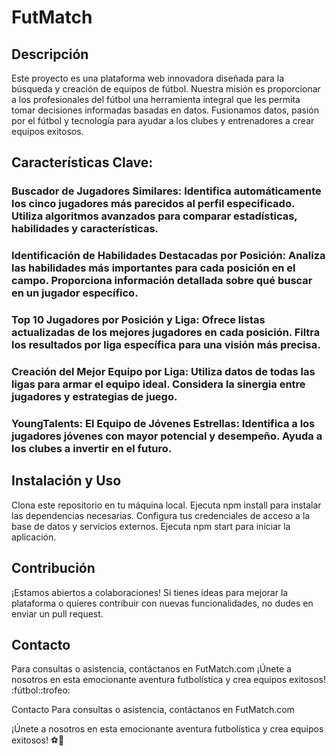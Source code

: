 # **FutMatch** 
## **Descripción**
Este proyecto es una plataforma web innovadora diseñada para la búsqueda y creación de equipos de fútbol. Nuestra misión es proporcionar a los profesionales del fútbol una herramienta integral que les permita tomar decisiones informadas basadas en datos. Fusionamos datos, pasión por el fútbol y tecnología para ayudar a los clubes y entrenadores a crear equipos exitosos.
## **Características Clave:**
### **Buscador de Jugadores Similares:** Identifica automáticamente los cinco jugadores más parecidos al perfil especificado. Utiliza algoritmos avanzados para comparar estadísticas, habilidades y características.
### **Identificación de Habilidades Destacadas por Posición:** Analiza las habilidades más importantes para cada posición en el campo. Proporciona información detallada sobre qué buscar en un jugador específico.
### **Top 10 Jugadores por Posición y Liga:** Ofrece listas actualizadas de los mejores jugadores en cada posición. Filtra los resultados por liga específica para una visión más precisa.
### **Creación del Mejor Equipo por Liga:** Utiliza datos de todas las ligas para armar el equipo ideal. Considera la sinergia entre jugadores y estrategias de juego.
### **YoungTalents:** El Equipo de Jóvenes Estrellas: Identifica a los jugadores jóvenes con mayor potencial y desempeño. Ayuda a los clubes a invertir en el futuro.
## **Instalación y Uso**
Clona este repositorio en tu máquina local. Ejecuta npm install para instalar las dependencias necesarias. Configura tus credenciales de acceso a la base de datos y servicios externos. Ejecuta npm start para iniciar la aplicación.
## **Contribución**
¡Estamos abiertos a colaboraciones! Si tienes ideas para mejorar la plataforma o quieres contribuir con nuevas funcionalidades, no dudes en enviar un pull request.
## **Contacto**
Para consultas o asistencia, contáctanos en FutMatch.com
¡Únete a nosotros en esta emocionante aventura futbolística y crea equipos exitosos! :fútbol:️:trofeo:

Contacto
Para consultas o asistencia, contáctanos en FutMatch.com

¡Únete a nosotros en esta emocionante aventura futbolística y crea equipos exitosos! ⚽️🌟
